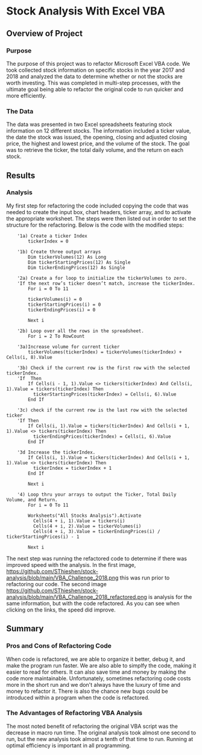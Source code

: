 # Stock Analysis With Excel VBA


## Overview of Project

### Purpose

The purpose of this project was to refactor Microsoft Excel VBA code. We took collected stock information on specific stocks in the year 2017 and 2018 and analyzed the data to determine whether or not the stocks are worth investing. This was completed in multi-step processes, with the ultimate goal being able to refactor the original code to run quicker and more efficiently. 

### The Data
The data was presented in two Excel spreadsheets featuring stock information on 12 different stocks. The information included a ticker value, the date the stock was issued, the opening, closing and adjusted closing price, the highest and lowest price, and the volume of the stock. The goal was to retrieve the ticker, the total daily volume, and the return on each stock.

## Results

### Analysis

My first step for refactoring the code included copying the code that was needed to create the input box, chart headers, ticker array, and to activate the appropriate worksheet. The steps were then listed out in order to set the structure for the refactoring. Below is the code with the modified steps:

        '1a) Create a ticker Index
            tickerIndex = 0
        
        '1b) Create three output arrays
            Dim tickerVolumes(12) As Long
            Dim tickerStartingPrices(12) As Single
            Dim tickerEndingPrices(12) As Single
        
        '2a) Create a for loop to initialize the tickerVolumes to zero.
        'If the next row’s ticker doesn’t match, increase the tickerIndex.
            For i = 0 To 11
       
            tickerVolumes(i) = 0
            tickerStartingPrices(i) = 0
            tickerEndingPrices(i) = 0
    
            Next i
    
        '2b) Loop over all the rows in the spreadsheet.
            For i = 2 To RowCount
    
        '3a)Increase volume for current ticker
            tickerVolumes(tickerIndex) = tickerVolumes(tickerIndex) + Cells(i, 8).Value
 
        '3b) Check if the current row is the first row with the selected tickerIndex.
        'If  Then
            If Cells(i - 1, 1).Value <> tickers(tickerIndex) And Cells(i, 1).Value = tickers(tickerIndex) Then
              tickerStartingPrices(tickerIndex) = Cells(i, 6).Value
            End If
        
        '3c) check if the current row is the last row with the selected ticker
        'If Then
            If Cells(i, 1).Value = tickers(tickerIndex) And Cells(i + 1, 1).Value <> tickers(tickerIndex) Then
              tickerEndingPrices(tickerIndex) = Cells(i, 6).Value
            End If
        
        '3d Increase the tickerIndex.
            If Cells(i, 1).Value = tickers(tickerIndex) And Cells(i + 1, 1).Value <> tickers(tickerIndex) Then
              tickerIndex = tickerIndex + 1
            End If
    
            Next i
    
        '4) Loop thru your arrays to output the Ticker, Total Daily Volume, and Return.
            For i = 0 To 11
    
            Worksheets("All Stocks Analysis").Activate
              Cells(4 + i, 1).Value = tickers(i)
              Cells(4 + i, 2).Value = tickerVolumes(i)
              Cells(4 + i, 3).Value = tickerEndingPrices(i) / tickerStartingPrices(i) - 1
        
            Next i


The next step was running the refactored code to determine if there was improved speed with the analysis. In the first image, https://github.com/SThieshen/stock-analysis/blob/main/VBA_Challenge_2018.png this was run prior to refactoring our code. The second image https://github.com/SThieshen/stock-analysis/blob/main/VBA_Challenge_2018_refactored.png is analysis for the same information, but with the code refactored. As you can see when clicking on the links, the speed did improve.

## Summary
### Pros and Cons of Refactoring Code

When code is refactored, we are able to organize it better, debug it, and make the program run faster. We are also able to simplfy the code, making it easier to read for others. It can also save time and money by making the code more maintainable. Unfortunately, sometimes refactoring code costs more in the short run and we don't always have the luxury of time and money to refactor it. There is also the chance new bugs could be introduced within a program when the code is refactored.

### The Advantages of Refactoring VBA Analysis
The most noted benefit of refactoring the original VBA script was the decrease in macro run time. The original analysis took almost one second to run, but the new analysis took almost a tenth of that time to run. Running at optimal efficiency is important in all programming.
